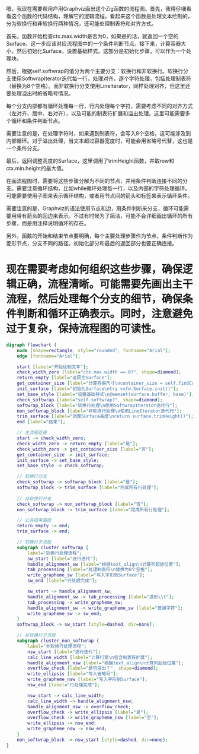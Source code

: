 嗯，我现在需要帮用户用Graphviz画出这个Zig函数的流程图。首先，我得仔细看看这个函数的代码结构，理解它的逻辑流程。看起来这个函数是处理文本绘制的，分为软换行和非软换行两种情况，还可能处理制表符和对齐方式。

首先，函数开始检查ctx.max.width是否为0，如果是的话，就返回一个空的Surface。这一步应该对应流程图中的一个条件判断节点。接下来，计算容器大小，然后初始化Surface，设置基础样式。这部分是初始化步骤，可以作为一个处理块。

然后，根据self.softwrap的值分为两个主要分支：软换行和非软换行。软换行分支使用SoftwrapIterator迭代每一行，处理对齐，逐个字符处理，包括处理制表符（替换为8个空格）。而非软换行分支使用LineIterator，同样处理对齐，但这里还要处理溢出时的省略号情况。

每个分支内部都有循环处理每一行，行内处理每个字符，需要考虑不同的对齐方式（左对齐、居中、右对齐），以及可能的制表符扩展和溢出处理。这里可能需要多个循环和条件判断节点。

需要注意的是，在处理字符时，如果遇到制表符，会写入8个空格，这可能涉及到内部循环。对于溢出处理，当文本超过容器宽度时，可能会用省略号代替，这也是一个条件分支。

最后，返回调整高度的Surface，这里调用了trimHeight函数，并取row和ctx.min.height的最大值。

在画流程图时，需要将这些步骤分解为不同的节点，并用条件判断连接不同的分支。需要注意循环结构，比如while循环处理每一行，以及内部的字符处理循环。可能需要使用子图来表示循环结构，或者用节点间的箭头和标签来表示循环条件。

需要注意的是，Graphviz的语法使用节点和边，用条件判断来分支，循环可能需要用带有箭头的回边来表示。不过有时候为了简洁，可能不会详细画出循环的所有步骤，而是用注释说明循环的存在。

另外，函数的开始和结束节点要明确，每个主要处理步骤作为节点，条件判断作为菱形节点，分支不同的路径。初始化部分和最后的返回部分也要正确连接。

现在需要考虑如何组织这些步骤，确保逻辑正确，流程清晰。可能需要先画出主干流程，然后处理每个分支的细节，确保条件判断和循环正确表示。同时，注意避免过于复杂，保持流程图的可读性。
================================================
```dot
digraph flowchart {
    node [shape=rectangle, style="rounded", fontname="Arial"];
    edge [fontname="Arial"];

    start [label="开始绘制文本"];
    check_width_zero [label="ctx.max.width == 0?", shape=diamond];
    return_empty [label="返回空Surface"];
    get_container_size [label="计算容器尺寸\ncontainer_size = self.findContainerSize(ctx)"];
    init_surface [label="初始化Surface\ntry vxfw.Surface.init()"];
    set_base_style [label="设置基础样式\n@memset(surface.buffer, base)"];
    check_softwrap [label="self.softwrap?", shape=diamond];
    softwrap_block [label="软换行处理\n使用SoftwrapIterator迭代行"];
    non_softwrap_block [label="非软换行处理\n使用LineIterator迭代行"];
    trim_surface [label="调整Surface高度\nreturn surface.trimHeight()"];
    end [label="结束"];

    // 主流程连接
    start -> check_width_zero;
    check_width_zero -> return_empty [label="是"];
    check_width_zero -> get_container_size [label="否"];
    get_container_size -> init_surface;
    init_surface -> set_base_style;
    set_base_style -> check_softwrap;

    // 软换行分支
    check_softwrap -> softwrap_block [label="是"];
    softwrap_block -> trim_surface [label="完成所有行处理"];
    
    // 非软换行分支
    check_softwrap -> non_softwrap_block [label="否"];
    non_softwrap_block -> trim_surface [label="完成所有行处理"];

    // 公共结束路径
    return_empty -> end;
    trim_surface -> end;

    // 软换行子流程
    subgraph cluster_softwrap {
        label="软换行处理流程";
        sw_start [label="逐行迭代"];
        handle_alignment_sw [label="根据text_align\n计算列起始位置"];
        tab_processing [label="处理制表符\n替换为8个空格"];
        write_grapheme_sw [label="写入字形到Surface"];
        sw_end [label="行处理完成"];

        sw_start -> handle_alignment_sw;
        handle_alignment_sw -> tab_processing [label="遇到\\t"];
        tab_processing -> write_grapheme_sw;
        handle_alignment_sw -> write_grapheme_sw [label="普通字符"];
        write_grapheme_sw -> sw_end;
    }
    softwrap_block -> sw_start [style=dashed, dir=none];

    // 非软换行子流程
    subgraph cluster_non_softwrap {
        label="非软换行处理流程";
        nsw_start [label="逐行迭代"];
        calc_line_width [label="计算行宽\n包含制表符扩展"];
        handle_alignment_nsw [label="根据text_align\n计算列起始位置"];
        overflow_check [label="是否溢出？", shape=diamond];
        write_ellipsis [label="写入省略号"];
        write_grapheme_nsw [label="写入字形到Surface"];
        nsw_end [label="行处理完成"];

        nsw_start -> calc_line_width;
        calc_line_width -> handle_alignment_nsw;
        handle_alignment_nsw -> overflow_check;
        overflow_check -> write_ellipsis [label="是"];
        overflow_check -> write_grapheme_nsw [label="否"];
        write_ellipsis -> nsw_end;
        write_grapheme_nsw -> nsw_end;
    }
    non_softwrap_block -> nsw_start [style=dashed, dir=none];
}
```